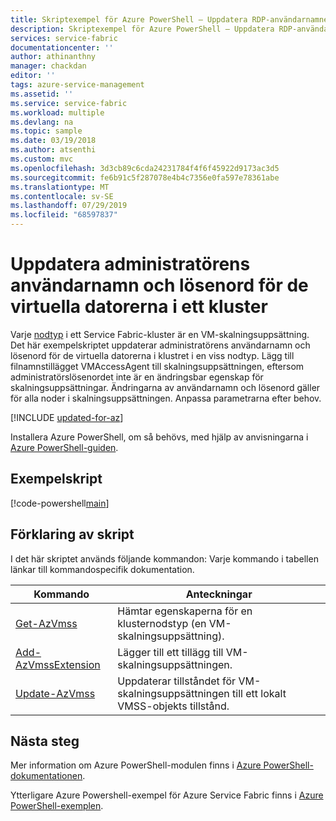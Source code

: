 ```yaml
---
title: Skriptexempel för Azure PowerShell – Uppdatera RDP-användarnamnet och lösenordet | Microsoft Docs
description: Skriptexempel för Azure PowerShell – Uppdatera RDP-användarnamnet och lösenordet för alla noder i Service Fabric-klustret av en viss nodtyp.
services: service-fabric
documentationcenter: ''
author: athinanthny
manager: chackdan
editor: ''
tags: azure-service-management
ms.assetid: ''
ms.service: service-fabric
ms.workload: multiple
ms.devlang: na
ms.topic: sample
ms.date: 03/19/2018
ms.author: atsenthi
ms.custom: mvc
ms.openlocfilehash: 3d3cb89c6cda24231784f4f6f45922d9173ac3d5
ms.sourcegitcommit: fe6b91c5f287078e4b4c7356e0fa597e78361abe
ms.translationtype: MT
ms.contentlocale: sv-SE
ms.lasthandoff: 07/29/2019
ms.locfileid: "68597837"
---
```

# <a name="update-the-admin-username-and-password-of-the-vms-in-a-cluster"></a>Uppdatera administratörens användarnamn och lösenord för de virtuella datorerna i ett kluster

Varje [nodtyp](../service-fabric-cluster-nodetypes.md) i ett Service Fabric-kluster är en VM-skalningsuppsättning. Det här exempelskriptet uppdaterar administratörens användarnamn och lösenord för de virtuella datorerna i klustret i en viss nodtyp.  Lägg till filnamnstillägget VMAccessAgent till skalningsuppsättningen, eftersom administratörslösenordet inte är en ändringsbar egenskap för skalningsuppsättningar.  Ändringarna av användarnamn och lösenord gäller för alla noder i skalningsuppsättningen. Anpassa parametrarna efter behov.

[!INCLUDE [updated-for-az](../../../includes/updated-for-az.md)]

Installera Azure PowerShell, om så behövs, med hjälp av anvisningarna i [Azure PowerShell-guiden](/powershell/azure/overview). 

## <a name="sample-script"></a>Exempelskript

[!code-powershell[main](../../../powershell_scripts/service-fabric/change-rdp-user-and-pw/change-rdp-user-and-pw.ps1 "Updates a RDP username and password for cluster nodes")]

## <a name="script-explanation"></a>Förklaring av skript

I det här skriptet används följande kommandon: Varje kommando i tabellen länkar till kommandospecifik dokumentation.

| Kommando | Anteckningar |
|---|---|
| [Get-AzVmss](/powershell/module/az.compute/get-azvmss) | Hämtar egenskaperna för en klusternodstyp (en VM-skalningsuppsättning).   |
| [Add-AzVmssExtension](/powershell/module/az.compute/add-azvmssextension)| Lägger till ett tillägg till VM-skalningsuppsättningen.|
| [Update-AzVmss](/powershell/module/az.compute/update-azvmss)|Uppdaterar tillståndet för VM-skalningsuppsättningen till ett lokalt VMSS-objekts tillstånd.|

## <a name="next-steps"></a>Nästa steg

Mer information om Azure PowerShell-modulen finns i [Azure PowerShell-dokumentationen](/powershell/azure/overview).

Ytterligare Azure Powershell-exempel för Azure Service Fabric finns i [Azure PowerShell-exemplen](../service-fabric-powershell-samples.md).
